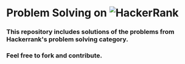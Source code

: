 # Problem Solving on <img alt="HackerRank" src="https://img.shields.io/badge/-Hackerrank-2EC866?style=for-the-badge&logo=HackerRank&logoColor=white"/>
### This repository includes solutions of the problems from Hackerrank's problem solving category.
### Feel free to fork and contribute.
